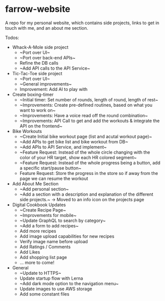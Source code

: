# farrow-website
A repo for my personal website, which contains side projects, links to get in touch with me, and an about me section.

Todos:
  - Whack-A-Mole side project
    - ~Port over UI~
    - ~Port over back-end APIs~
    - Refine the DB calls
    - ~Add API calls to the API Service~
  - Tic-Tac-Toe side project
    - ~Port over UI~
    - ~General improvements~
    - Improvement: Add AI to play with
  - Create boxing-timer
    - ~Initial timer: Set number of rounds, length of round, length of rest~
    - ~Improvements: Create pre-defined routines, based on what you want to work on~
    - ~Improvements: Have a voice read off the round combination~
    - ~Improvements: API Call to get and add the workouts & integrate the API on the frontend~
  - Bike Workouts
    - ~Create Initial bike workout page (list and acutal workout page)~
    - ~Add APIs to get bike list and bike workout from DB~
    - ~Add APIs to API Service, and implement~
    - ~Feature Request: Instead of the whole circle changing with the color of your HR target, show each HR colored segment~
    - ~Feature Request: Instead of the whole progress being a button, add a specific start/pause button~
    - Feature Request: Store the progress in the store so if away from the page we can resume the workout
  - Add About Me Section
    - ~Add personal section~
    - ~Add a section with a description and explanation of the different side projects.~ -> Moved to an info icon on the projects page
  - Digital Cookbook Updates
    - ~Create Recipe Page~
    - ~Improvements for mobile~
    - ~Update GraphQL to search by category~
    - ~Add a form to add recipes~
    - Add more recipes
    - Add image upload capabilities for new recipes
    - Verify image name before upload
    - Add Ratings / Comments
    - Add Likes
    - Add shopping list page
    - ... more to come!
  - General
    - ~Update to HTTPS~
    - Update startup flow with Lerna
    - ~Add dark mode option to the navigation menu~
    - Update images to use AWS storage
    - Add some constant files


